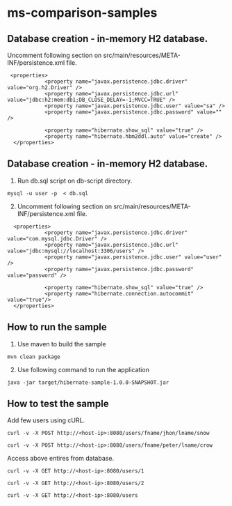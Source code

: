 # ms-comparison-samples

Database creation - in-memory H2 database. 
------------------------------------------
 Uncomment following section on src/main/resources/META-INF/persistence.xml file. 
```
 <properties>
            <property name="javax.persistence.jdbc.driver" value="org.h2.Driver" />
            <property name="javax.persistence.jdbc.url" value="jdbc:h2:mem:db1;DB_CLOSE_DELAY=-1;MVCC=TRUE" />
            <property name="javax.persistence.jdbc.user" value="sa" />
            <property name="javax.persistence.jdbc.password" value="" />
            
            <property name="hibernate.show_sql" value="true" />
            <property name="hibernate.hbm2ddl.auto" value="create" />
  </properties>
```


Database creation - in-memory H2 database. 
------------------------------------------
1. Run db.sql script on db-script directory. 
```
mysql -u user -p  < db.sql
```
2.  Uncomment following section on src/main/resources/META-INF/persistence.xml file. 
``` 
  <properties>
            <property name="javax.persistence.jdbc.driver" value="com.mysql.jdbc.Driver" />
            <property name="javax.persistence.jdbc.url" value="jdbc:mysql://localhost:3306/users" />
            <property name="javax.persistence.jdbc.user" value="user" />
            <property name="javax.persistence.jdbc.password" value="password" />
            
            <property name="hibernate.show_sql" value="true" />
            <property name="hibernate.connection.autocommit" value="true"/>
  </properties>
  ```
  
  
  
How to run the sample  
------------------------------------------
1. Use maven to build the sample 
```
mvn clean package 
```
2. Use following command to run the application 
```
java -jar target/hibernate-sample-1.0.0-SNAPSHOT.jar 
```
How to test the sample  
------------------------------------------

Add few users using cURL.  
```
curl -v -X POST http://<host-ip>:8080/users/fname/jhon/lname/snow

curl -v -X POST http://<host-ip>:8080/users/fname/peter/lname/crow 
```

Access above entires from database.

```
curl -v -X GET http://<host-ip>:8080/users/1

curl -v -X GET http://<host-ip>:8080/users/2

curl -v -X GET http://<host-ip>:8080/users
```





